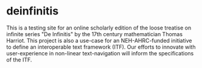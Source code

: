 # deinfinitis

This is a testing site for an online scholarly edition of the loose treatise on infinite series "De Infinitis" by the 17th century mathematician Thomas Harriot. This project is also a use-case for an NEH-AHRC-funded initiative to define an interoperable text framework (ITF). Our efforts to innovate with user-experience in non-linear text-navigation will inform the specifications of the ITF.
